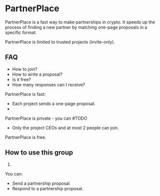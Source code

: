 # PartnerPlace

PartnerPlace is a fast way to make partnerships in crypto. It speeds up the process of finding a new partner by matching one-page proposals in a specific format.

PartnerPlace is limited to trusted projects (invite-only).

## FAQ

* How to join?
* How to write a proposal?
* Is it free?
* How many responses can I receive?

PartnerPlace is fast:
* Each project sends a one-page proposal.
* 

PartnerPlace is private - you can #TODO

* Only the project CEOs and at most 2 people can join.

PartnerPlace is free.

## How to use this group

1. 

You can:
* Send a partnership proposal.
* Respond to a partnership proposal.
